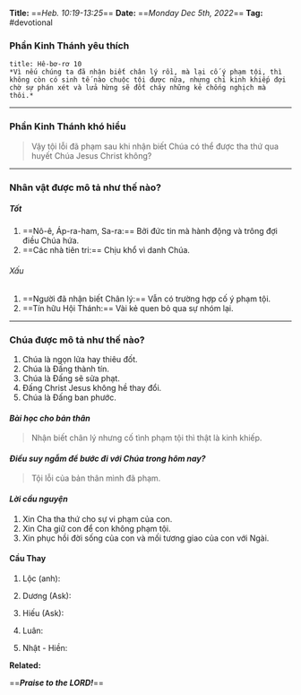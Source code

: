 **Title:** ==*Heb. 10:19-13:25*==
**Date:** ==*Monday Dec 5th, 2022*==
**Tag:** #devotional

### **Phần Kinh Thánh yêu thích**
```ad-bible
title: Hê-bơ-rơ 10
*Vì nếu chúng ta đã nhận biết chân lý rồi, mà lại cố ý phạm tội, thì không còn có sinh tế nào chuộc tội được nữa, nhưng chỉ kinh khiếp đợi chờ sự phán xét và lửa hừng sẽ đốt cháy những kẻ chống nghịch mà thôi.*
```
----
### **Phần Kinh Thánh khó hiểu**
> Vậy tội lỗi đã phạm sau khi nhận biết Chúa có thể được tha thứ qua huyết Chúa Jesus Christ không?
----
### **Nhân vật được mô tả như thế nào?**
##### Tốt
1. ==Nô-ê, Áp-ra-ham, Sa-ra:== Bởi đức tin mà hành động và trông đợi điều Chúa hứa.
2. ==Các nhà tiên tri:== Chịu khổ vì danh Chúa.
###### Xấu
1. ==Người đã nhận biết Chân lý:== Vẫn có trường hợp cố ý phạm tội.
2. ==Tín hữu Hội Thánh:== Vài kẻ quen bỏ qua sự nhóm lại.
----
### **Chúa được mô tả như thế nào?**
1. Chúa là ngọn lửa hay thiêu đốt.
2. Chúa là Đấng thành tín.
3. Chúa là Đấng sẽ sửa phạt.
4. Đấng Christ Jesus không hề thay đổi.
5. Chúa là Đấng ban phước.
#### *Bài học cho bản thân*
> Nhận biết chân lý nhưng cố tình phạm tội thì thật là kinh khiếp.
#### *Điều suy ngẫm để bước đi với Chúa trong hôm nay?*
> Tội lỗi của bản thân mình đã phạm.
#### *Lời cầu nguyện*
1. Xin Cha tha thứ cho sự vi phạm của con.
2. Xin Cha giữ con để con không phạm tội.
3. Xin phục hồi đời sống của con và mối tương giao của con với Ngài.

#### Cầu Thay
1. Lộc (anh):

2. Dương (Ask):

3. Hiếu (Ask):

4. Luân:

5. Nhật - Hiền:


**Related:**


==***Praise to the LORD!***==
